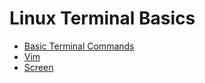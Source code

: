 # Linux Terminal Basics
* [Basic Terminal Commands](https://github.com/ismailhos3/Computer_Programming_BTU_Commands/blob/main/Documentation/Linux_Commands.md)
* [Vim](https://github.com/ismailhos3/Computer_Programming_BTU_Commands/blob/main/Documentation/Vim.md)
* [Screen](https://github.com/ismailhos3/Computer_Programming_BTU_Commands/blob/main/Documentation/screen.md)
